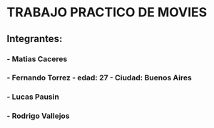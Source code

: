 # TRABAJO PRACTICO DE MOVIES

## Integrantes: 
### - Matias Caceres 
### - Fernando Torrez - edad: 27 - Ciudad: Buenos Aires
### - Lucas Pausin 
### - Rodrigo Vallejos 